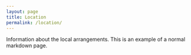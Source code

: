 ```yaml
---
layout: page  
title: Location
permalink: /location/
---
```


Information about the local arrangements. This is an example of a normal markdown page.